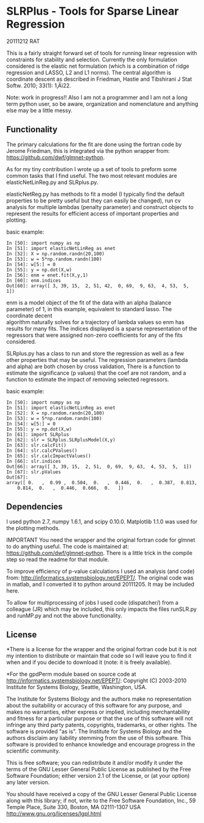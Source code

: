 SLRPlus - Tools for Sparse Linear Regression 
==================================
20111212 RAT

This is a fairly straight forward set of tools for 
running linear regression with constraints for stability and 
selection. Currently the only formulation considered is the 
elastic net formulation (which is a combination of ridge 
regression and LASSO, L2 and L1 norms).  The central algorithm
is coordinate descent as described in Friedman, Hastie and Tibshirani
J Stat Softw. 2010; 33(1): 1‚Äì22.

Note:  work in progress!!
Also I am not a programmer and I am not a long term 
python user, so be aware, organization and nomenclature
and anything else may be a little messy. 

Functionality
-------------
The primary calculations for the fit are done using the 
fortran code by Jerome Friedman, this is integrated via 
the python wrapper from: https://github.com/dwf/glmnet-python.

As for my tiny contribution I wrote up a set of tools to preform 
some common tasks that I find useful. The two most relevant modules 
are elasticNetLinReg.py and SLRplus.py.  

elasticNetReg.py has methods to fit a model (I typically find the 
default properties to be pretty useful but they can easily be changed),
run cv analysis for multiple lambdas (penalty parameter) and construct objects
to represent the results for efficient access of important properties
and plotting.

basic example:

    In [50]: import numpy as np
    In [51]: import elasticNetLinReg as enet
    In [52]: X = np.random.randn(20,100)
    In [53]: w = 5*np.random.randn(100)
    In [54]: w[5:] = 0
    In [55]: y = np.dot(X,w)
    In [56]: enm = enet.fit(X,y,1)
    In [60]: enm.indices
    Out[60]: array([ 3, 39, 15,  2, 51, 42,  0, 69,  9, 63,  4, 53,  5,  1])
 
enm is a model object of the fit of the data with an alpha (balance 
parameter) of 1, in this example, equivalent to standard lasso.  The coordinate decent  
algorithm naturally solves for a trajectory of lambda values so enm has
results for many fits.  The indices displayed is a sparse representation
of the regressors that were assigned non-zero coefficients for any of the
fits considered.

SLRplus.py has a class to run and store the regression as 
well as a few other properties that may be useful.  The regression
parameters (lambda and alpha) are both chosen by cross validation,
There is a function to estimate the significance (p values) that the 
coef are not random, and a function to estimate the impact of removing
selected regressors.  

basic example:

    In [50]: import numpy as np
    In [51]: import elasticNetLinReg as enet
    In [52]: X = np.random.randn(20,100)
    In [53]: w = 5*np.random.randn(100)
    In [54]: w[5:] = 0
    In [55]: y = np.dot(X,w)
    In [61]: import SLRplus
    In [62]: slr = SLRplus.SLRplusModel(X,y)
    In [63]: slr.calcFit()
    In [64]: slr.calcPValues()
    In [65]: slr.calcImpactValues()
    In [66]: slr.indices
    Out[66]: array([ 3, 39, 15,  2, 51,  0, 69,  9, 63,  4, 53,  5,  1])
    In [67]: slr.pValues
    Out[67]: 
    array([ 0.   ,  0.99 ,  0.504,  0.   ,  0.446,  0.   ,  0.387,  0.813,
        0.814,  0.   ,  0.446,  0.666,  0.   ])
   

Dependencies
------------
I used python 2.7, numpy 1.6.1, and scipy 0.10.0.
Matplotlib 1.1.0 was used for the plotting methods.

IMPORTANT
You need the wrapper and the original fortran code for glmnet to do anything useful.
The code is maintained at: https://github.com/dwf/glmnet-python.
There is a little trick in the compile step so read the readme for that module.

To improve efficiency of p-value calculations I used an analysis (and code) from:
http://informatics.systemsbiology.net/EPEPT/.  The original code was in matlab,
and I converted it to python around 20111205.  It may be included here.

To allow for multiprocessing of jobs I used code (dispatcher/) from a colleague (JR) 
which may be included, this only impacts the files runSLR.py and runMP.py and not
the above functionality.



License
-------

*There is a license for the wrapper and the original fortran code but it is not
my intention to distribute or maintain that code so I will leave you to find it 
when and if you decide to download it (note: it is freely available).

*For the gpdPerm module based on source code at http://informatics.systemsbiology.net/EPEPT/:
Copyright (C) 2003-2010 Institute for Systems Biology, Seattle, Washington, USA.
 
The Institute for Systems Biology and the authors make no representation about the suitability or accuracy of this software for any purpose, and makes no warranties, either express or implied, including merchantability and fitness for a particular purpose or that the use of this software will not infringe any third party patents, copyrights, trademarks, or other rights. The software is provided "as is". The Institute for Systems Biology and the authors disclaim any liability stemming from the use of this software. This software is provided to enhance knowledge and encourage progress in the scientific community. 
 
This is free software; you can redistribute it and/or modify it under the terms of the GNU Lesser General Public License as published by the Free Software Foundation; either version 2.1 of the License, or (at your option) any later version.
 
You should have received a copy of the GNU Lesser General Public License along with this library; if not, write to the Free Software Foundation, Inc., 59 Temple Place, Suite 330, Boston, MA 02111-1307 USA
http://www.gnu.org/licenses/lgpl.html
